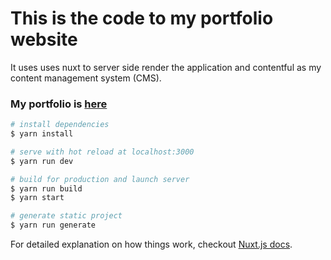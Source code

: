 # This is the code to my portfolio website

It uses uses nuxt to server side render the application and contentful as my content management system (CMS).
### My portfolio is [here](https://isaacdiaby.tech)

``` bash
# install dependencies
$ yarn install

# serve with hot reload at localhost:3000
$ yarn run dev

# build for production and launch server
$ yarn run build
$ yarn start

# generate static project
$ yarn run generate
```
For detailed explanation on how things work, checkout [Nuxt.js docs](https://nuxtjs.org).
